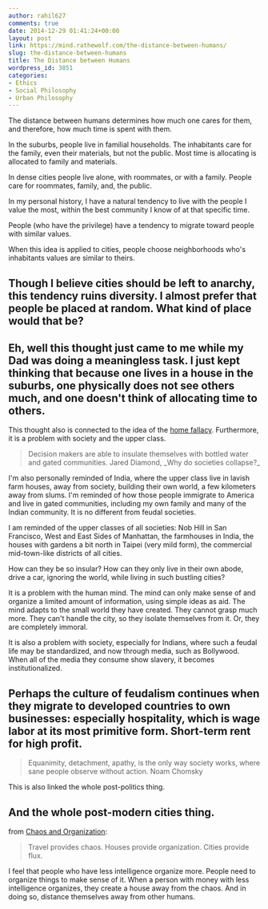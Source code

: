 ```yaml
---
author: rahil627
comments: true
date: 2014-12-29 01:41:24+00:00
layout: post
link: https://mind.rathewolf.com/the-distance-between-humans/
slug: the-distance-between-humans
title: The Distance between Humans
wordpress_id: 3851
categories:
- Ethics
- Social Philosophy
- Urban Philosophy
---
```


The distance between humans determines how much one cares for them, and therefore, how much time is spent with them.

In the suburbs, people live in familial households. The inhabitants care for the family, even their materials, but not the public. Most time is allocating is allocated to family and materials.

In dense cities people live alone, with roommates, or with a family. People care for roommates, family, and, the public.

In my personal history, I have a natural tendency to live with the people I value the most, within the best community I know of at that specific time.

People (who have the privilege) have a tendency to migrate toward people with similar values.

When this idea is applied to cities, people choose neighborhoods who's inhabitants values are similar to theirs.

Though I believe cities should be left to anarchy, this tendency ruins diversity. I almost prefer that people be placed at random. What kind of place would that be?
--

Eh, well this thought just came to me while my Dad was doing a meaningless task. I just kept thinking that because one lives in a house in the suburbs, one physically does not see others much, and one doesn't think of allocating time to others.
--

This thought also is connected to the idea of the [home fallacy](https://mind.rathewolf.com/the-home-fallacy-or-nomadism-is-normal). Furthermore, it is a problem with society and the upper class.



<blockquote>Decision makers are able to insulate themselves with bottled water and gated communities.
Jared Diamond, _Why do societies collapse?_</blockquote>



I'm also personally reminded of India, where the upper class live in lavish farm houses, away from society, building their own world, a few kilometers away from slums. I'm reminded of how those people immigrate to America and live in gated communities, including my own family and many of the Indian community. It is no different from feudal societies.

I am reminded of the upper classes of all societies: Nob Hill in San Francisco, West and East Sides of Manhattan, the farmhouses in India, the houses with gardens a bit north in Taipei (very mild form), the commercial mid-town-like districts of all cities.

How can they be so insular? How can they only live in their own abode, drive a car, ignoring the world, while living in such bustling cities?

It is a problem with the human mind. The mind can only make sense of and organize a limited amount of information, using simple ideas as aid. The mind adapts to the small world they have created. They cannot grasp much more. They can't handle the city, so they isolate themselves from it. Or, they are completely immoral.

It is also a problem with society, especially for Indians, where such a feudal life may be standardized, and now through media, such as Bollywood. When all of the media they consume show slavery, it becomes institutionalized.

Perhaps the culture of feudalism continues when they migrate to developed countries to own businesses: especially hospitality, which is wage labor at its most primitive form. Short-term rent for high profit. 
--



<blockquote>Equanimity, detachment, apathy, is the only way society works, where sane people observe without action.
Noam Chomsky</blockquote>



This is also linked the whole post-politics thing.

And the whole post-modern cities thing.
--

from [Chaos and Organization](https://mind.rathewolf.com/chaos-and-organization):


<blockquote>Travel provides chaos.
Houses provide organization.
Cities provide flux.</blockquote>



I feel that people who have less intelligence organize more. People need to organize things to make sense of it. When a person with money with less intelligence organizes, they create a house away from the chaos. And in doing so, distance themselves away from other humans.
